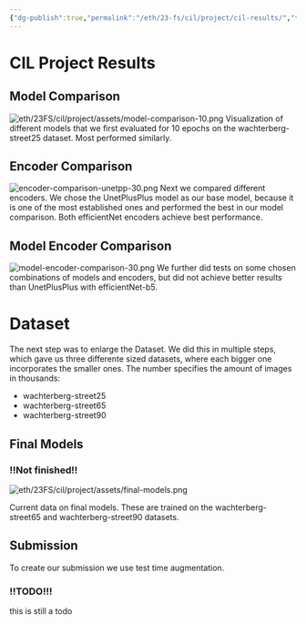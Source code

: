 ```yaml
---
{"dg-publish":true,"permalink":"/eth/23-fs/cil/project/cil-results/","tags":["eth/cil/project"],"created":"","updated":""}
---
```


# CIL Project Results
## Model Comparison
![eth/23FS/cil/project/assets/model-comparison-10.png](/img/user/eth/23FS/cil/project/assets/model-comparison-10.png)
Visualization of different models that we first evaluated for 10 epochs on the wachterberg-street25 dataset. Most performed similarly.

## Encoder Comparison

![encoder-comparison-unetpp-30.png](/img/user/eth/23FS/cil/project/assets/encoder-comparison-unetpp-30.png)
Next we compared different encoders. We chose the UnetPlusPlus model as our base model, because it is one of the most established ones and performed the best in our model comparison. Both efficientNet encoders achieve best performance.

## Model Encoder Comparison

![model-encoder-comparison-30.png](/img/user/eth/23FS/cil/project/assets/model-encoder-comparison-30.png)
We further did tests on some chosen combinations of models and encoders, but did not achieve better results than UnetPlusPlus with efficientNet-b5.
# Dataset
The next step was to enlarge the Dataset. We did this in multiple steps, which gave us three differente sized datasets, where each bigger one incorporates the smaller ones. The number specifies the amount of images in thousands:
* wachterberg-street25
* wachterberg-street65
* wachterberg-street90
## Final Models
### !!Not finished!!

![eth/23FS/cil/project/assets/final-models.png](/img/user/eth/23FS/cil/project/assets/final-models.png)

Current data on final models. These are trained on the wachterberg-street65 and wachterberg-street90 datasets. 
## Submission
To create our submission we use test time augmentation.
### !!TODO!!!
this is still a todo
